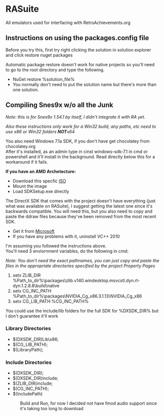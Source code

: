 RASuite
=======

All emulators used for interfacing with RetroAchievements.org


<h2>Instructions on using the packages.config file</h2>
<p>Before you try this, first try right clicking the solution in solution explorer and click restore nuget packages</p>
<p>Automatic package restore doesn't work for native projects so you'll need to go to the root directory and type the following.</p>
<ul>
	<li>NuGet restore %solution_file%</li>
	<li>You normally don't need to put the solution name but there's more than one solution.</li>
</ul>


<h2>Compiling Snes9x w/o all the Junk </h2>
<p><i>Note: this is for Snes9x 1.54.1 by itself, I didn't integrate it with RA yet.</i></p>
<em>Also these instructions only work for a Win32 build, any paths, etc need to use x86 or Win32 folders <strong>NOT</strong>x64</em>
<p>
	You also need Windows 7.1a SDK, if you don't have get chocolatey from chocolatey.org<br />
	After it's installed, as an admin type in cinst windows-sdk-7.1 in cmd or powershell and it'll install in the background. Read directly below this for a workaround if it fails.<br />
</p>

<p><strong>If you have an AMD Archetecture:</strong></p>
<ul>
	<li>Download this specfic <a href="http://download.microsoft.com/download/F/1/0/F10113F5-B750-4969-A255-274341AC6BCE/GRMSDKX_EN_DVD.iso">ISO</a></li>
	<li>Mount the image</li>
	<li>Load SDKSetup.exe directly</li>
</ul>


<p>The DirectX SDK that comes with the project doesn't have everything (just what was available on RASuite), I suggest getting the latest one since it's backwards compatible. You will need this, but you also need to copy and paste the ddraw files because they've been removed from the most recent SDK.</p>
<ul>
	<li>Get it from <a href="https://download.microsoft.com/download/A/E/7/AE743F1F-632B-4809-87A9-AA1BB3458E31/DXSDK_Jun10.exe" >Microsoft</a></li>
	<li>If you have any problems with it, uninstall VC++ 2010</li>
</ul>


<p>
	I'm assuming you followed the instructions above.<br />
	You'll need 3 enviornment variables, do the following in cmd:
</p>
<em>Note: You don't need the exact pathnames, you can just copy and paste the files in the appropriate directories specified by the project Property Pages</em>
<ol>
	<li>setx ZLIB_DIR %Path_to_dir%\packages\zlib.v140.windesktop.msvcstl.dyn.rt-dyn.1.2.8.8\build\native</li>
	<li>setx CG_INC_PATH %Path_to_dir%\packages\NVIDIA_Cg_x86.3.1.13\NVIDIA_Cg_x86</li>
	<li>setx CG_LIB_PATH %CG_INC_PATH%</li>
</ol>
<p>You could use the include/lib folders for the full SDK for %DXSDK_DIR% but I don't guarantee it'll work</p>

<h3>Library Directories</h3>
<ul>
	<li>$(DXSDK_DIR)Lib\x86;</li>
	<li>$(CG_LIB_PATH);</li>
	<li>$(LibraryPath);</li>
</ul>

<h3>Include Directories</h3>
<ul>
	<li>$(DXSDK_DIR);</li>
	<li>$(DXSDK_DIR)include;</li>
	<li>$(ZLIB_DIR)include;</li>
	<li>$(CG_INC_PATH);</li>
	<li>$(IncludePath)</li>
<ul>

Build and Run, for now I decided not have fmod audio support since it's taking too long to download
